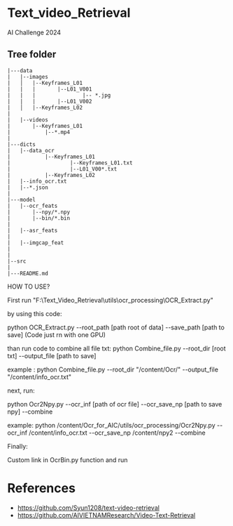 # Text_video_Retrieval
AI Challenge 2024


## Tree folder

```
|---data
|   |--images
|   │   |--Keyframes_L01
|   |   |       |--L01_V001
|   |   |               |-- *.jpg
|   |   |       |--L01_V002
|   │   |--Keyframes_L02
|   
|   |--videos
|       |--Keyframes_L01
|           |--*.mp4
|
|---dicts
|   |--data_ocr
|           |--Keyframes_L01
|                   |--Keyframes_L01.txt
|                   |--L01_V00*.txt
|           |--Keyframes_L02
|   |--info_ocr.txt
|   |--*.json
|
|---model
|   |--ocr_feats
|       |--npy/*.npy
|       |--bin/*.bin
|
|   |--asr_feats
|
|   |--imgcap_feat
|
|
|--src
|
|---README.md
```


HOW TO USE?


First run "F:\Text_Video_Retrieval\utils\ocr_processing\OCR_Extract.py" 

by using this code:

python OCR_Extract.py --root_path [path root of data] --save_path [path to save] (Code just rn with one GPU)

than run code to combine all file txt:
python Combine_file.py --root_dir [root txt] --output_file [path to save]

example :
python Combine_file.py --root_dir "/content/Ocr/" --output_file "/content/info_ocr.txt"

next, run:

python Ocr2Npy.py --ocr_inf [path of ocr file] --ocr_save_np [path to save npy] --combine  


example:
python /content/Ocr_for_AIC/utils/ocr_processing/Ocr2Npy.py --ocr_inf /content/info_ocr.txt --ocr_save_np /content/npy2 --combine 

Finally:

Custom link in OcrBin.py function and run



# References
- https://github.com/Syun1208/text-video-retrieval
- https://github.com/AIVIETNAMResearch/Video-Text-Retrieval
